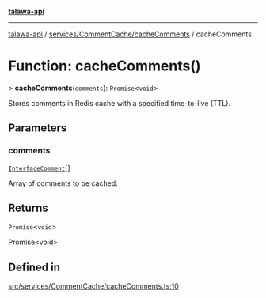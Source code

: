 [**talawa-api**](../../../../README.md)

***

[talawa-api](../../../../modules.md) / [services/CommentCache/cacheComments](../README.md) / cacheComments

# Function: cacheComments()

\> **cacheComments**(`comments`): `Promise`\<`void`\>

Stores comments in Redis cache with a specified time-to-live (TTL).

## Parameters

### comments

[`InterfaceComment`](../../../../models/Comment/interfaces/InterfaceComment.md)[]

Array of comments to be cached.

## Returns

`Promise`\<`void`\>

Promise\<void\>

## Defined in

[src/services/CommentCache/cacheComments.ts:10](https://github.com/PalisadoesFoundation/talawa-api/blob/6bd0fecc1032af2aa70d925c85724d9fec2350f9/src/services/CommentCache/cacheComments.ts#L10)
